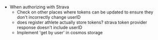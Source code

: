 * When authorizing with Strava
  * Check on other places where tokens can be updated to ensure they don't incorrectly change userID
  * does register athlete actually store tokens? strava token provider response doesn't include userID
  * Implement 'get by user' in cosmos storage